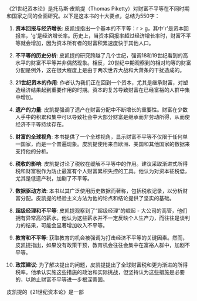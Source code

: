 《21世纪资本论》是托马斯·皮凯提（Thomas Piketty）对财富不平等在不同时期和国家之间的全面研究。以下是这本书的十大要点，总结为550字：

1. **资本回报与经济增长**: 皮凯提指出一个基本的不平等：r > g，其中'r'是资本回报率，'g'是经济增长率。历史上，当资本回报率超过经济增长率时，财富不平等就会增加，因为资本所有者的财富积累速度快于其他人口。

2. **不平等的历史分析**: 皮凯提的研究跨越了几个世纪，强调18和19世纪看到的高水平的财富不平等并非偶然现象。相反，20世纪中期观察到的相对均等的财富分配是例外，这在很大程度上是由于两次世界大战和大萧条的干扰造成的。

3. **21世纪资本的作用**: 作者认为我们正在回到一个资本，尤其是继承财富，对塑造经济结果起到重要作用的时期。资本的复苏导致财富在已经富裕的人群中集中增加。

4. **遗产的力量**: 皮凯提强调了遗产在财富分配中不断增长的重要性。财富在少数人手中的积累和集中可以导致社会中大部分财富是继承而非劳动所得，从而使经济不平等持续存在。

5. **财富的全球视角**: 本书提供了一个全球视角，显示财富不平等不仅限于任何单一国家，而是一个普遍现象。皮凯提使用来自欧洲、美国和其他国家的数据来支持他的分析。

6. **税收的影响**: 皮凯提讨论了税收在缓解不平等中的作用。建议采取渐进式所得税和财富税作为防止最富有个人财富累积失控的工具。他认为对资本征税低，尤其是低遗产税，加剧了不平等。

7. **数据驱动方法**: 本书以其广泛使用历史数据而著称，包括税收记录，以分析财富分配。皮凯提的经验主义方法为他的论点和结论提供了坚实的基础。

8. **超级经理和不平等**: 皮凯提观察到了“超级经理”的崛起 - 大公司的高管，他们拥有异常高的薪水。他认为这些薪水并不一定反映个人生产力，而往往是谈判力的结果，可能会显著增加收入不平等。

9. **教育和不平等**: 获取教育的机会被强调为打击经济不平等的关键因素。然而，皮凯提指出，如果没有政策干预，教育机会往往会集中在富裕人群中，加剧不平等。

10. **政策建议**: 为了解决提出的问题，皮凯提提出了全球财富税和更为渐进的所得税率。他承认实施这些措施的政治和实际挑战，但坚持认为这些措施是必要的，以防止财富不平等进一步根深蒂固。

皮凯提的《21世纪资本论》是一部